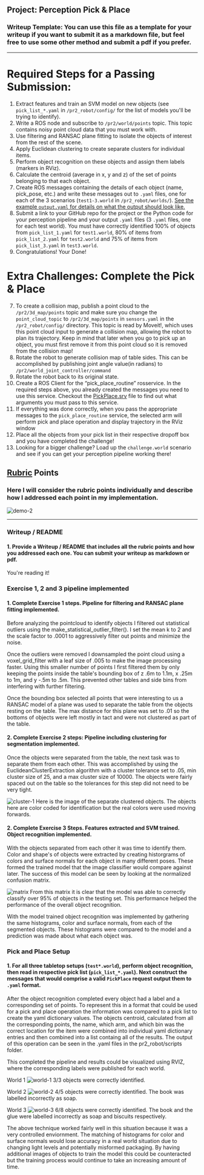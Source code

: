 ## Project: Perception Pick & Place
### Writeup Template: You can use this file as a template for your writeup if you want to submit it as a markdown file, but feel free to use some other method and submit a pdf if you prefer.

---


# Required Steps for a Passing Submission:
1. Extract features and train an SVM model on new objects (see `pick_list_*.yaml` in `/pr2_robot/config/` for the list of models you'll be trying to identify). 
2. Write a ROS node and subscribe to `/pr2/world/points` topic. This topic contains noisy point cloud data that you must work with.
3. Use filtering and RANSAC plane fitting to isolate the objects of interest from the rest of the scene.
4. Apply Euclidean clustering to create separate clusters for individual items.
5. Perform object recognition on these objects and assign them labels (markers in RViz).
6. Calculate the centroid (average in x, y and z) of the set of points belonging to that each object.
7. Create ROS messages containing the details of each object (name, pick_pose, etc.) and write these messages out to `.yaml` files, one for each of the 3 scenarios (`test1-3.world` in `/pr2_robot/worlds/`).  [See the example `output.yaml` for details on what the output should look like.](https://github.com/udacity/RoboND-Perception-Project/blob/master/pr2_robot/config/output.yaml)  
8. Submit a link to your GitHub repo for the project or the Python code for your perception pipeline and your output `.yaml` files (3 `.yaml` files, one for each test world).  You must have correctly identified 100% of objects from `pick_list_1.yaml` for `test1.world`, 80% of items from `pick_list_2.yaml` for `test2.world` and 75% of items from `pick_list_3.yaml` in `test3.world`.
9. Congratulations!  Your Done!

# Extra Challenges: Complete the Pick & Place
7. To create a collision map, publish a point cloud to the `/pr2/3d_map/points` topic and make sure you change the `point_cloud_topic` to `/pr2/3d_map/points` in `sensors.yaml` in the `/pr2_robot/config/` directory. This topic is read by Moveit!, which uses this point cloud input to generate a collision map, allowing the robot to plan its trajectory.  Keep in mind that later when you go to pick up an object, you must first remove it from this point cloud so it is removed from the collision map!
8. Rotate the robot to generate collision map of table sides. This can be accomplished by publishing joint angle value(in radians) to `/pr2/world_joint_controller/command`
9. Rotate the robot back to its original state.
10. Create a ROS Client for the “pick_place_routine” rosservice.  In the required steps above, you already created the messages you need to use this service. Checkout the [PickPlace.srv](https://github.com/udacity/RoboND-Perception-Project/tree/master/pr2_robot/srv) file to find out what arguments you must pass to this service.
11. If everything was done correctly, when you pass the appropriate messages to the `pick_place_routine` service, the selected arm will perform pick and place operation and display trajectory in the RViz window
12. Place all the objects from your pick list in their respective dropoff box and you have completed the challenge!
13. Looking for a bigger challenge?  Load up the `challenge.world` scenario and see if you can get your perception pipeline working there!

## [Rubric](https://review.udacity.com/#!/rubrics/1067/view) Points
### Here I will consider the rubric points individually and describe how I addressed each point in my implementation.  


![demo-2](https://user-images.githubusercontent.com/20687560/28748286-9f65680e-7468-11e7-83dc-f1a32380b89c.png)

---
### Writeup / README

#### 1. Provide a Writeup / README that includes all the rubric points and how you addressed each one.  You can submit your writeup as markdown or pdf.  

You're reading it!

### Exercise 1, 2 and 3 pipeline implemented
#### 1. Complete Exercise 1 steps. Pipeline for filtering and RANSAC plane fitting implemented.
Before analyzing the pointcloud to identify objects I filtered out statistical outliers using the make_statistical_outlier_filter(). I set the mean k to 2 and the scale factor to .0001 to aggressively filter out points and minimize the noise.

Once the outliers were removed I downsampled the point cloud using a voxel_grid_filter with a leaf size of .005 to make the image processing faster. Using this smaller number of points I first filtered them by only keeping the points inside the table's bounding box of z .6m to 1.1m, x .25m to 1m, and y -.5m to .5m. This prevented other tables and side bins from interfering with further filtering.

Once the bounding box selected all points that were interesting to us a RANSAC model of a plane was used to separate the table from the objects resting on the table. The max distance for this plane was set to .01 so the bottoms of objects were left mostly in tact and were not clustered as part of the table.


#### 2. Complete Exercise 2 steps: Pipeline including clustering for segmentation implemented.  

Once the objects were separated from the table, the next task was to separate them from each other. This was accomplished by using the EuclideanClusterExtraction algorithm with a cluster tolerance set to .05, min cluster size of 25, and a max cluster size of 10000. The objects were fairly spaced out on the table so the tolerances for this step did not need to be very tight.

![cluster-1](https://raw.githubusercontent.com/violas15/RoboND-Perception-Project/master/pr2_robot/scripts/clusteredObjects.png)
Here is the image of the separate clustered objects. The objects here are color coded for identification but the real colors were used moving forwards.

#### 2. Complete Exercise 3 Steps.  Features extracted and SVM trained.  Object recognition implemented.

With the objects separated from each other it was time to identify them. Color and shape's of objects were extracted by creating historgrams of colors and surface normals for each object in many different poses. These formed the trained model that the image classifier would compare against later. The success of this model can be seen by looking at the normalized confusion matrix.

![matrix](https://raw.githubusercontent.com/violas15/RoboND-Perception-Project/master/pr2_robot/scripts/normalizedConfusingMatrix.png) 
From this matrix it is clear that the model was able to correctly classify over 95% of objects in the testing set. This performance helped the performance of the overall object recognition.

With the model trained object recognition was implemented by gathering the same histograms, color and surface normals, from each of the segmented objects. These histograms were compared to the model and a prediction was made about what each object was.

### Pick and Place Setup

#### 1. For all three tabletop setups (`test*.world`), perform object recognition, then read in respective pick list (`pick_list_*.yaml`). Next construct the messages that would comprise a valid `PickPlace` request output them to `.yaml` format.

After the object recognition completed every object had a label and a corresponding set of points. To represent this in a format that could be used for a pick and place operation the information was compared to a pick list to create the yaml dictionary values. The objects centroid, calculated from all the corresponding points, the name, which arm, and which bin was the correct location for the item were combined into individual yaml dictionary entries and then combined into a list containg all of the results. The output of this operation can be seen in the .yaml files in the pr2_robot/scripts folder.

This completed the pipeline and results could be visualized using RVIZ, where the corresponding labels were published for each world.

World 1
![world-1](https://raw.githubusercontent.com/violas15/RoboND-Perception-Project/master/pr2_robot/scripts/World1.png)
3/3 objects were correctly identified.

World 2
![world-2](https://raw.githubusercontent.com/violas15/RoboND-Perception-Project/master/pr2_robot/scripts/World2.png)
4/5 objects were correctly identified. The book was labelled incorrectly as soap.

World 3
![world-3](https://raw.githubusercontent.com/violas15/RoboND-Perception-Project/master/pr2_robot/scripts/World3.png)
6/8 objects were correctly identified. The book and the glue were labelled incorrectly as soap and biscuits respectively.



The above technique worked fairly well in this situation because it was a very controlled enviornment. The matching of histograms for color and surface normals would lose accuracy in a real world situation due to changing light levels and potentially misformed packaging. By having additional images of objects to train the model this could be counteracted but the training process would continue to take an increasing amount of time. 



